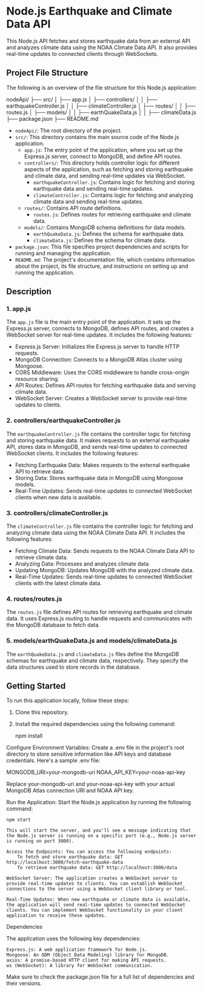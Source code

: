 # Node.js Earthquake and Climate Data API

This Node.js API fetches and stores earthquake data from an external API and analyzes climate data using the NOAA Climate Data API. It also provides real-time updates to connected clients through WebSockets.

## Project File Structure

The following is an overview of the file structure for this Node.js application:

nodeApi/
├── src/
│ ├── app.js
│ ├── controllers/
│ │ ├── earthquakeController.js
│ │ ├── climateController.js
│ ├── routes/
│ │ ├── routes.js
│ ├── models/
│ │ ├── earthQuakeData.js
│ │ ├── climateData.js
├── package.json
├── README.md 



- `nodeApi/`: The root directory of the project.
- `src/`: This directory contains the main source code of the Node.js application.
  - `app.js`: The entry point of the application, where you set up the Express.js server, connect to MongoDB, and define API routes.
  - `controllers/`: This directory holds controller logic for different aspects of the application, such as fetching and storing earthquake and climate data, and sending real-time updates via WebSocket.
    - `earthquakeController.js`: Contains logic for fetching and storing earthquake data and sending real-time updates.
    - `climateController.js`: Contains logic for fetching and analyzing climate data and sending real-time updates.
  - `routes/`: Contains API route definitions.
    - `routes.js`: Defines routes for retrieving earthquake and climate data.
  - `models/`: Contains MongoDB schema definitions for data models.
    - `earthQuakeData.js`: Defines the schema for earthquake data.
    - `climateData.js`: Defines the schema for climate data.
- `package.json`: This file specifies project dependencies and scripts for running and managing the application.
- `README.md`: The project's documentation file, which contains information about the project, its file structure, and instructions on setting up and running the application.

## Description

### 1. app.js

The `app.js` file is the main entry point of the application. It sets up the Express.js server, connects to MongoDB, defines API routes, and creates a WebSocket server for real-time updates. It includes the following features:

- Express.js Server: Initializes the Express.js server to handle HTTP requests.
- MongoDB Connection: Connects to a MongoDB Atlas cluster using Mongoose.
- CORS Middleware: Uses the CORS middleware to handle cross-origin resource sharing.
- API Routes: Defines API routes for fetching earthquake data and serving climate data.
- WebSocket Server: Creates a WebSocket server to provide real-time updates to clients.

### 2. controllers/earthquakeController.js

The `earthquakeController.js` file contains the controller logic for fetching and storing earthquake data. It makes requests to an external earthquake API, stores data in MongoDB, and sends real-time updates to connected WebSocket clients. It includes the following features:

- Fetching Earthquake Data: Makes requests to the external earthquake API to retrieve data.
- Storing Data: Stores earthquake data in MongoDB using Mongoose models.
- Real-Time Updates: Sends real-time updates to connected WebSocket clients when new data is available.

### 3. controllers/climateController.js

The `climateController.js` file contains the controller logic for fetching and analyzing climate data using the NOAA Climate Data API. It includes the following features:

- Fetching Climate Data: Sends requests to the NOAA Climate Data API to retrieve climate data.
- Analyzing Data: Processes and analyzes climate data.
- Updating MongoDB: Updates MongoDB with the analyzed climate data.
- Real-Time Updates: Sends real-time updates to connected WebSocket clients with the latest climate data.

### 4. routes/routes.js

The `routes.js` file defines API routes for retrieving earthquake and climate data. It uses Express.js routing to handle requests and communicates with the MongoDB database to fetch data.

### 5. models/earthQuakeData.js and models/climateData.js

The `earthQuakeData.js` and `climateData.js` files define the MongoDB schemas for earthquake and climate data, respectively. They specify the data structures used to store records in the database.

## Getting Started

To run this application locally, follow these steps:

1. Clone this repository.

2. Install the required dependencies using the following command:

   
   npm install


Configure Environment Variables: Create a .env file in the project's root directory to store sensitive information like API keys and database credentials. Here's a sample .env file:



MONGODB_URI=your-mongodb-uri
NOAA_API_KEY=your-noaa-api-key

Replace your-mongodb-uri and your-noaa-api-key with your actual MongoDB Atlas connection URI and NOAA API key.

Run the Application: Start the Node.js application by running the following command:



    npm start

    This will start the server, and you'll see a message indicating that the Node.js server is running on a specific port (e.g., Node.js server is running on port 3000).

    Access the Endpoints: You can access the following endpoints:
        To fetch and store earthquake data: GET http://localhost:3000/fetch-earthquake-data
        To retrieve earthquake data: GET http://localhost:3000/data

    WebSocket Server: The application creates a WebSocket server to provide real-time updates to clients. You can establish WebSocket connections to the server using a WebSocket client library or tool.

    Real-Time Updates: When new earthquake or climate data is available, the application will send real-time updates to connected WebSocket clients. You can implement WebSocket functionality in your client application to receive these updates.

Dependencies

The application uses the following key dependencies:

    Express.js: A web application framework for Node.js.
    Mongoose: An ODM (Object Data Modeling) library for MongoDB.
    axios: A promise-based HTTP client for making API requests.
    ws (WebSocket): A library for WebSocket communication.

Make sure to check the package.json file for a full list of dependencies and their versions.



